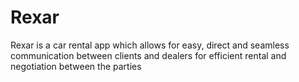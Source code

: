 # Rexar
Rexar is a car rental app which allows for easy, direct and seamless communication between clients and dealers for efficient rental and negotiation between the parties
